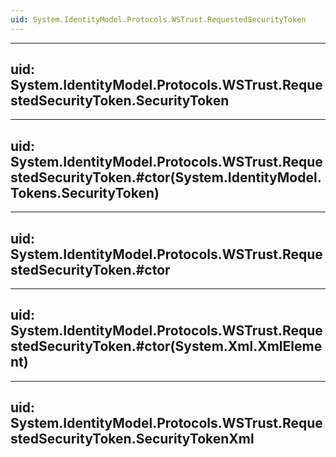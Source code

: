 ```yaml
---
uid: System.IdentityModel.Protocols.WSTrust.RequestedSecurityToken
---
```


---
uid: System.IdentityModel.Protocols.WSTrust.RequestedSecurityToken.SecurityToken
---

---
uid: System.IdentityModel.Protocols.WSTrust.RequestedSecurityToken.#ctor(System.IdentityModel.Tokens.SecurityToken)
---

---
uid: System.IdentityModel.Protocols.WSTrust.RequestedSecurityToken.#ctor
---

---
uid: System.IdentityModel.Protocols.WSTrust.RequestedSecurityToken.#ctor(System.Xml.XmlElement)
---

---
uid: System.IdentityModel.Protocols.WSTrust.RequestedSecurityToken.SecurityTokenXml
---
